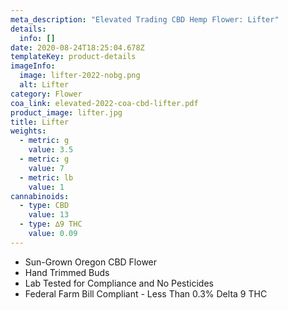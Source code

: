 ```yaml
---
meta_description: "Elevated Trading CBD Hemp Flower: Lifter"
details:
  info: []
date: 2020-08-24T18:25:04.678Z
templateKey: product-details
imageInfo:
  image: lifter-2022-nobg.png
  alt: Lifter
category: Flower
coa_link: elevated-2022-coa-cbd-lifter.pdf
product_image: lifter.jpg
title: Lifter
weights:
  - metric: g
    value: 3.5
  - metric: g
    value: 7
  - metric: lb
    value: 1
cannabinoids:
  - type: CBD
    value: 13
  - type: ∆9 THC
    value: 0.09
---
```


- Sun-Grown Oregon CBD Flower
- Hand Trimmed Buds
- Lab Tested for Compliance and No Pesticides
- Federal Farm Bill Compliant - Less Than 0.3% Delta 9 THC
